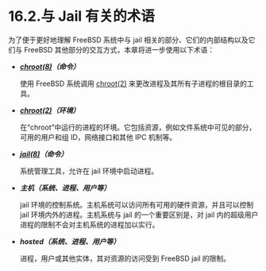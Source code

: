 # 16.2.与 Jail 有关的术语

为了便于更好地理解 FreeBSD 系统中与 jail 相关的部分、它们的内部结构以及它们与 FreeBSD 其他部分的交互方式，本章将进一步使用以下术语：

- ***[chroot(8)](https://www.freebsd.org/cgi/man.cgi?query=chroot&sektion=8&format=html)（命令）***

  使用 FreeBSD 系统调用 [chroot(2)](https://www.freebsd.org/cgi/man.cgi?query=chroot&sektion=2&format=html) 来更改进程及其所有子进程的根目录的工具。

- ***[chroot(2)](https://www.freebsd.org/cgi/man.cgi?query=chroot&sektion=2&format=html)（环境）***

  在“chroot”中运行的进程的环境。它包括资源，例如文件系统中可见的部分，可用的用户和组 ID，网络接口和其他 IPC 机制等。

- ***[jail(8)](https://www.freebsd.org/cgi/man.cgi?query=jail&sektion=8&format=html)（命令）***

  系统管理工具，允许在 jail 环境中启动进程。

- ***主机（系统、进程、用户等）***

  jail 环境的控制系统。主机系统可以访问所有可用的硬件资源，并且可以控制 jail 环境内外的进程。主机系统与 jail 的一个重要区别是，对 jail 内的超级用户进程的限制不会对主机系统的进程加以实行。

- ***hosted（系统、进程、用户等）***

  进程，用户或其他实体，其对资源的访问受到 FreeBSD jail 的限制。

